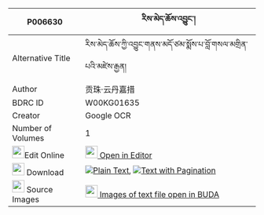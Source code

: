 |P006630|རིས་མེད་ཆོས་འབྱུང་། 
| --- | --- 
|Alternative Title |རིས་མེད་ཆོས་ཀྱི་འབྱུང་གནས་མདོ་ཙམ་སྨོས་པ་བློ་གསལ་མགྲིན་པའི་མཛེས་རྒྱན།
|Author| 贡珠·云丹嘉措
|BDRC ID | W00KG01635
|Creator | Google OCR
|Number of Volumes| 1
|<img width="25" src="https://img.icons8.com/color/25/000000/edit-property.png">Edit Online| [<img width="25" src="https://avatars.githubusercontent.com/u/45091458?s=200&v=4"> Open in Editor](http://editor.openpecha.org/P006630)
|<img width="25" src="https://img.icons8.com/fluent/48/000000/download-2.png"/>  Download | [![](https://img.icons8.com/color/20/000000/txt.png)Plain Text](https://github.com/Openpecha/P006630/releases/download/v1/ri_me_chojung_plain_P006630.zip), [![](https://img.icons8.com/color/20/000000/txt.png)Text with Pagination](https://github.com/Openpecha/P006630/releases/download/v1/ri_me_chojung_pages_P006630.zip)
|<img width="25" src="https://img.icons8.com/plasticine/100/000000/pictures-folder.png"/>  Source Images | [<img width="25" src="https://library.bdrc.io/icons/BUDA-small.svg"> Images of text file open in BUDA](https://library.bdrc.io/show/bdr:W00KG01635)